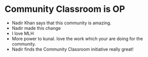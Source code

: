 # Community Classroom is OP

- Nadir Khan says that this community is amazing.
- Nadir  made this change
- I love MLH
- More power to kunal. love the work which your are doing for the community.
- Nadir finds the Community Classroom initiative really great!
